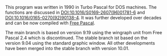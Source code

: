 This program was written in 1990 in Turbo Pascal for DOS machines. The functions are discussed in
[DOI:10.1016/S0169-2607(96)01781-6](https://doi.org/10.1016/S0169-2607(96)01781-6) and
[DOI:10.1016/0165-0270(92)90138-4](https://doi.org/10.1016/0165-0270(92)90138-4). It was further developed over decades and can be now
compiled with [Free Pascal](https://www.freepascal.org/).

The main branch is based on version 9.19 using the wingraph unit from Free Pascal 2.4 which is discontinued. The stable
branch ist based on the version 9.04 using the standard graphic window. All other developments have been merged into the stable
branch with version 10.01.

